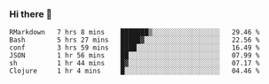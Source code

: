 ### Hi there 👋

<!--
**gustavkrist/gustavkrist** is a ✨ _special_ ✨ repository because its `README.md` (this file) appears on your GitHub profile.

Here are some ideas to get you started:

- 🔭 I’m currently working on ...
- 🌱 I’m currently learning ...
- 👯 I’m looking to collaborate on ...
- 🤔 I’m looking for help with ...
- 💬 Ask me about ...
- 📫 How to reach me: ...
- 😄 Pronouns: ...
- ⚡ Fun fact: ...
-->

<!--START_SECTION:waka-->

```text
RMarkdown   7 hrs 8 mins    ███████▒░░░░░░░░░░░░░░░░░   29.46 %
Bash        5 hrs 27 mins   █████▓░░░░░░░░░░░░░░░░░░░   22.56 %
conf        3 hrs 59 mins   ████░░░░░░░░░░░░░░░░░░░░░   16.49 %
JSON        1 hr 56 mins    ██░░░░░░░░░░░░░░░░░░░░░░░   07.99 %
sh          1 hr 44 mins    █▓░░░░░░░░░░░░░░░░░░░░░░░   07.17 %
Clojure     1 hr 4 mins     █░░░░░░░░░░░░░░░░░░░░░░░░   04.46 %
```

<!--END_SECTION:waka-->
